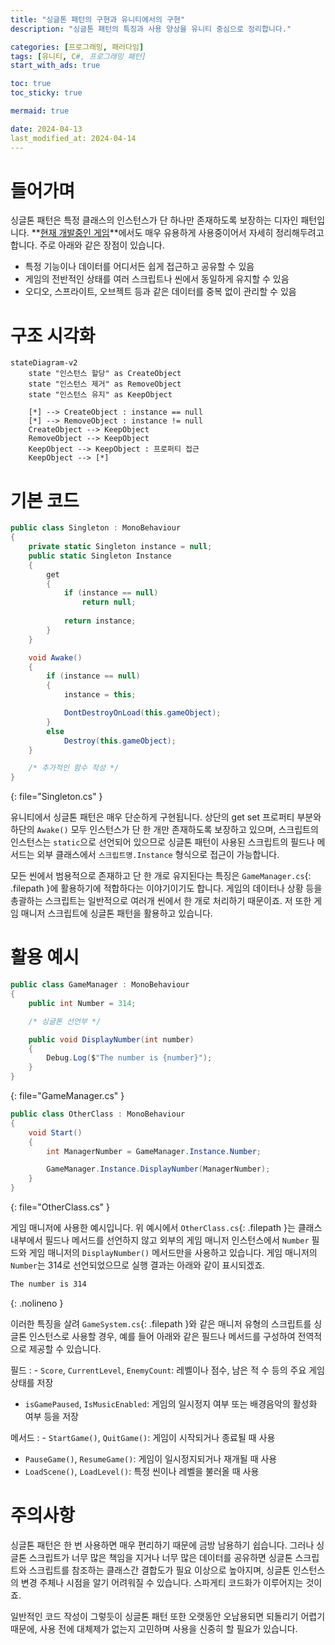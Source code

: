 ```yaml
---
title: "싱글톤 패턴의 구현과 유니티에서의 구현"
description: "싱글톤 패턴의 특징과 사용 양상을 유니티 중심으로 정리합니다."

categories: [프로그래밍, 패러다임]
tags: [유니티, C#, 프로그래밍 패턴]
start_with_ads: true

toc: true
toc_sticky: true

mermaid: true

date: 2024-04-13
last_modified_at: 2024-04-14
---
```


# **들어가며**

싱글톤 패턴은 특정 클래스의 인스턴스가 단 하나만 존재하도록 보장하는 디자인 패턴입니다. **[현재 개발중인 게임](https://hynrng.github.io/posts/armonia-planning/)**에서도 매우 유용하게 사용중이어서 자세히 정리해두려고 합니다. 주로 아래와 같은 장점이 있습니다.

- 특정 기능이나 데이터를 어디서든 쉽게 접근하고 공유할 수 있음
- 게임의 전반적인 상태를 여러 스크립트나 씬에서 동일하게 유지할 수 있음
- 오디오, 스프라이트, 오브젝트 등과 같은 데이터를 중복 없이 관리할 수 있음

# **구조 시각화**

```mermaid
stateDiagram-v2
    state "인스턴스 할당" as CreateObject
    state "인스턴스 제거" as RemoveObject
    state "인스턴스 유지" as KeepObject

    [*] --> CreateObject : instance == null
    [*] --> RemoveObject : instance != null
    CreateObject --> KeepObject
    RemoveObject --> KeepObject
    KeepObject --> KeepObject : 프로퍼티 접근
    KeepObject --> [*]
```

# **기본 코드**

```cs
public class Singleton : MonoBehaviour
{
    private static Singleton instance = null;
    public static Singleton Instance
    {
        get
        {
            if (instance == null)
                return null;
                
            return instance;
        }
    }

    void Awake()
    {
        if (instance == null)
        {
            instance = this;

            DontDestroyOnLoad(this.gameObject);
        }
        else
            Destroy(this.gameObject);
    }

    /* 추가적인 함수 작성 */
}
```
{: file="Singleton.cs" }

유니티에서 싱글톤 패턴은 매우 단순하게 구현됩니다. 상단의 get set 프로퍼티 부분와 하단의 `Awake()` 모두 인스턴스가 단 한 개만 존재하도록 보장하고 있으며, 스크립트의 인스턴스는 `static`으로 선언되어 있으므로 싱글톤 패턴이 사용된 스크립트의 필드나 메서드는 외부 클래스에서 `스크립트명.Instance` 형식으로 접근이 가능합니다.

모든 씬에서 범용적으로 존재하고 단 한 개로 유지된다는 특징은 `GameManager.cs`{: .filepath }에 활용하기에 적합하다는 이야기이기도 합니다. 게임의 데이터나 상황 등을 총괄하는 스크립트는 일반적으로 여러개 씬에서 한 개로 처리하기 때문이죠. 저 또한 게임 매니저 스크립트에 싱글톤 패턴을 활용하고 있습니다.

# **활용 예시**

```cs
public class GameManager : MonoBehaviour
{
    public int Number = 314;

    /* 싱글톤 선언부 */

    public void DisplayNumber(int number)
    {
        Debug.Log($"The number is {number}");
    }
}
```
{: file="GameManager.cs" }

```cs
public class OtherClass : MonoBehaviour
{
    void Start()
    {
        int ManagerNumber = GameManager.Instance.Number;

        GameManager.Instance.DisplayNumber(ManagerNumber);
    }
}
```
{: file="OtherClass.cs" }

게임 매니저에 사용한 예시입니다. 위 예시에서 `OtherClass.cs`{: .filepath }는 클래스 내부에서 필드나 메서드를 선언하지 않고 외부의 게임 매니저 인스턴스에서 `Number` 필드와 게임 매니저의 `DisplayNumber()` 메서드만을 사용하고 있습니다. 게임 매니저의 `Number`는 314로 선언되었으므로 실행 결과는 아래와 같이 표시되겠죠.

```bash
The number is 314
```
{: .nolineno }

이러한 특징을 살려 `GameSystem.cs`{: .filepath }와 같은 매니저 유형의 스크립트를 싱글톤 인스턴스로 사용할 경우, 예를 들어 아래와 같은 필드나 메서드를 구성하여 전역적으로 제공할 수 있습니다.

필드
: - `Score`, `CurrentLevel`, `EnemyCount`: 레벨이나 점수, 남은 적 수 등의 주요 게임 상태를 저장
- `isGamePaused`, `IsMusicEnabled`: 게임의 일시정지 여부 또는 배경음악의 활성화 여부 등을 저장

메서드
: - `StartGame()`, `QuitGame()`: 게임이 시작되거나 종료될 때 사용
- `PauseGame()`, `ResumeGame()`: 게임이 일시정지되거나 재개될 때 사용
- `LoadScene()`, `LoadLevel()`: 특정 씬이나 레벨을 불러올 때 사용

# **주의사항**

싱글톤 패턴은 한 번 사용하면 매우 편리하기 때문에 금방 남용하기 쉽습니다. 그러나 싱글톤 스크립트가 너무 많은 책임을 지거나 너무 많은 데이터를 공유하면 싱글톤 스크립트와 스크립트를 참조하는 클래스간 결합도가 필요 이상으로 높아지며, 싱글톤 인스턴스의 변경 주체나 시점을 알기 어려워질 수 있습니다. 스파게티 코드화가 이루어지는 것이죠.

일반적인 코드 작성이 그렇듯이 싱글톤 패턴 또한 오랫동안 오남용되면 되돌리기 어렵기 때문에, 사용 전에 대체제가 없는지 고민하며 사용을 신중히 할 필요가 있습니다.